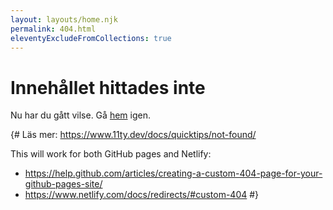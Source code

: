 ```yaml
---
layout: layouts/home.njk
permalink: 404.html
eleventyExcludeFromCollections: true
---
```

# Innehållet hittades inte

Nu har du gått vilse. Gå <a href="{{ '/' | url }}">hem</a> igen.

{#
Läs mer: https://www.11ty.dev/docs/quicktips/not-found/

This will work for both GitHub pages and Netlify:

* https://help.github.com/articles/creating-a-custom-404-page-for-your-github-pages-site/
* https://www.netlify.com/docs/redirects/#custom-404
#}
